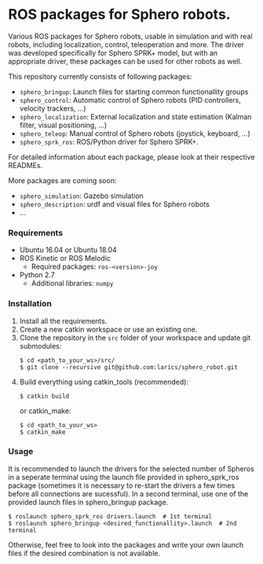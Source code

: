 # ROS packages for Sphero robots.

Various ROS packages for Sphero robots, usable in simulation and with real robots, including localization, control, teleoperation and more. The driver was developed specifically for Sphero SPRK+ model, but with an appropriate driver, these packages can be used for other robots as well.

This repository currently consists of following packages:
- `sphero_bringup`: Launch files for starting common functionallity groups
- `sphero_control`: Automatic control of Sphero robots (PID controllers, velocity trackers, ...)
- `sphero_localization`: External localization and state estimation (Kalman filter, visual positioning, ...)
- `sphero_teleop`: Manual control of Sphero robots (joystick, keyboard, ...)
- `sphero_sprk_ros`: ROS/Python driver for Sphero SPRK+.

For detailed information about each package, please look at their respective READMEs.

More packages are coming soon:
- `sphero_simulation`: Gazebo simulation
- `sphero_description`: urdf and visual files for Sphero robots
- ... 

### Requirements
- Ubuntu 16.04 or Ubuntu 18.04
- ROS Kinetic or ROS Melodic
    - Required packages: `ros-<version>-joy`
- Python 2.7
    - Additional libraries: `numpy`
    
### Installation
1. Install all the requirements.
1. Create a new catkin workspace or use an existing one.
1. Clone the repository in the `src` folder of your workspace and update git submodules:
    ```shell script
    $ cd <path_to_your_ws>/src/
    $ git clone --recursive git@github.com:larics/sphero_robot.git
    ```
1. Build everything using catkin_tools (recommended):
    ```shell script
    $ catkin build
    ```
   or catkin_make:
   ```shell script
   $ cd <path_to_your_ws>
   $ catkin_make
   ```

### Usage
It is recommended to launch the drivers for the selected number of Spheros in a seperate terminal using the launch file provided in sphero_sprk_ros package (sometimes it is necessary to re-start the drivers a few times before all connections are sucessful). In a second terminal, use one of the provided launch files in sphero_bringup package.
```shell script
$ roslaunch sphero_sprk_ros drivers.launch  # 1st terminal
$ roslaunch sphero_bringup <desired_functionallity>.launch  # 2nd terminal
```
Otherwise, feel free to look into the packages and write your own launch files if the desired combination is not available.
